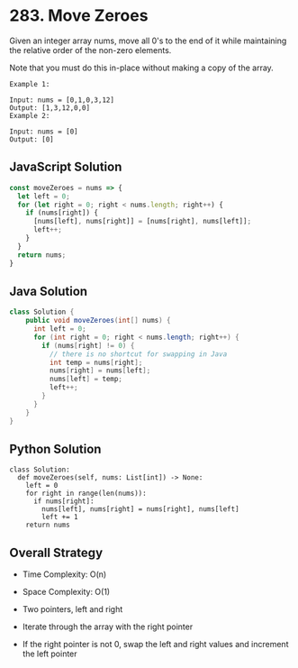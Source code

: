# 283. Move Zeroes
Given an integer array nums, move all 0's to the end of it while maintaining the relative order of the non-zero elements.

Note that you must do this in-place without making a copy of the array.

```
Example 1:

Input: nums = [0,1,0,3,12]
Output: [1,3,12,0,0]
Example 2:

Input: nums = [0]
Output: [0]
```

## JavaScript Solution
```js
const moveZeroes = nums => {
  let left = 0;
  for (let right = 0; right < nums.length; right++) {
    if (nums[right]) {
      [nums[left], nums[right]] = [nums[right], nums[left]];
      left++;
    }
  }
  return nums;
}
```

## Java Solution
```java
class Solution {
    public void moveZeroes(int[] nums) {
      int left = 0;
      for (int right = 0; right < nums.length; right++) {
        if (nums[right] != 0) {
          // there is no shortcut for swapping in Java
          int temp = nums[right];
          nums[right] = nums[left];
          nums[left] = temp;
          left++;
        }
      }
    }
}
```

## Python Solution
```py3
class Solution:
  def moveZeroes(self, nums: List[int]) -> None:
    left = 0
    for right in range(len(nums)):
      if nums[right]:
        nums[left], nums[right] = nums[right], nums[left]
        left += 1
    return nums
```

## Overall Strategy
- Time Complexity: O(n)
- Space Complexity: O(1)

- Two pointers, left and right
- Iterate through the array with the right pointer
- If the right pointer is not 0, swap the left and right values and increment the left pointer
